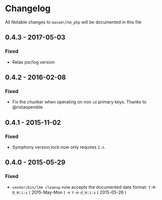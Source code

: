 # Changelog

All Notable changes to `masom\lhm_php` will be documented in this file

## 0.4.3 - 2017-05-03

### Fixed
- Relax psr/log version

## 0.4.2 - 2016-02-08

### Fixed
- Fix the chunker when operating on non `id` primary keys. Thanks to @ristanpemble

## 0.4.1 - 2015-11-02

### Fixed
- Symphony version lock now only requires `2.x`.

## 0.4.0 - 2015-05-29

### Fixed
- `vendor/bin/lhm cleanup` now accepts the documented date format: `Y-M-D_H:i:s`  ( 2015-May-Mon ) -> `Y-m-d_H:i:s` ( 2015-05-26 )
